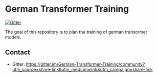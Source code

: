 # German Transformer Training

[![Gitter](https://badges.gitter.im/German-Transformer-Training/community.svg)](https://gitter.im/German-Transformer-Training/community?utm_source=badge&utm_medium=badge&utm_campaign=pr-badge)

The goal of this repository is to plan the training of german transormer models.

## Contact
- Gitter: https://gitter.im/German-Transformer-Training/community?utm_source=share-link&utm_medium=link&utm_campaign=share-link
